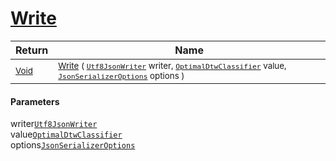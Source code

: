 # [Write](./NetCoreClassifierConverter-100664110.md)



| Return | Name | 
| --- | --- | 
| <sub>[Void](https://docs.microsoft.com/en-us/dotnet/api/System.Void)</sub>| <sub>[Write](./NetCoreClassifierConverter-100664110.md) ( [`Utf8JsonWriter`](https://docs.microsoft.com/en-us/dotnet/api/System.Text.Json.Utf8JsonWriter) writer, [`OptimalDtwClassifier`](./../../../PipelineItems/Classifiers/OptimalDtwClassifier.md) value, [`JsonSerializerOptions`](https://docs.microsoft.com/en-us/dotnet/api/System.Text.Json.JsonSerializerOptions) options )</sub>| <br>


#### Parameters
 writer[`Utf8JsonWriter`](https://docs.microsoft.com/en-us/dotnet/api/System.Text.Json.Utf8JsonWriter)<br> value[`OptimalDtwClassifier`](./../../../PipelineItems/Classifiers/OptimalDtwClassifier.md)<br> options[`JsonSerializerOptions`](https://docs.microsoft.com/en-us/dotnet/api/System.Text.Json.JsonSerializerOptions)